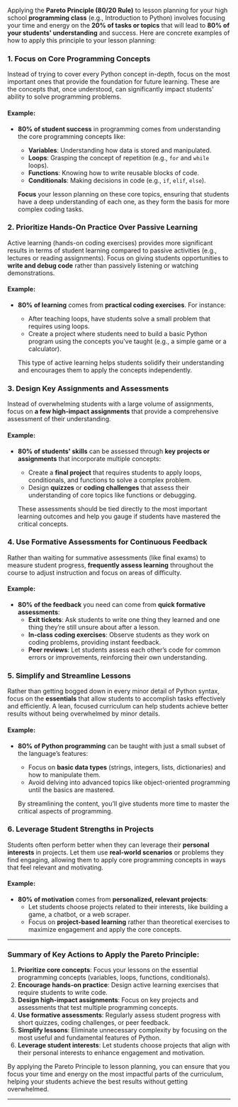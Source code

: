 Applying the **Pareto Principle (80/20 Rule)** to lesson planning for your high school **programming class** (e.g., Introduction to Python) involves focusing your time and energy on the **20% of tasks or topics** that will lead to **80% of your students' understanding** and success. Here are concrete examples of how to apply this principle to your lesson planning:

### **1. Focus on Core Programming Concepts**
Instead of trying to cover every Python concept in-depth, focus on the most important ones that provide the foundation for future learning. These are the concepts that, once understood, can significantly impact students' ability to solve programming problems.

#### Example:
- **80% of student success** in programming comes from understanding the core programming concepts like:
  - **Variables**: Understanding how data is stored and manipulated.
  - **Loops**: Grasping the concept of repetition (e.g., `for` and `while` loops).
  - **Functions**: Knowing how to write reusable blocks of code.
  - **Conditionals**: Making decisions in code (e.g., `if`, `elif`, `else`).
  
  **Focus** your lesson planning on these core topics, ensuring that students have a deep understanding of each one, as they form the basis for more complex coding tasks.

### **2. Prioritize Hands-On Practice Over Passive Learning**
Active learning (hands-on coding exercises) provides more significant results in terms of student learning compared to passive activities (e.g., lectures or reading assignments). Focus on giving students opportunities to **write and debug code** rather than passively listening or watching demonstrations.

#### Example:
- **80% of learning** comes from **practical coding exercises**. For instance:
  - After teaching loops, have students solve a small problem that requires using loops.
  - Create a project where students need to build a basic Python program using the concepts you’ve taught (e.g., a simple game or a calculator).
  
  This type of active learning helps students solidify their understanding and encourages them to apply the concepts independently.

### **3. Design Key Assignments and Assessments**
Instead of overwhelming students with a large volume of assignments, focus on **a few high-impact assignments** that provide a comprehensive assessment of their understanding.

#### Example:
- **80% of students' skills** can be assessed through **key projects or assignments** that incorporate multiple concepts:
  - Create a **final project** that requires students to apply loops, conditionals, and functions to solve a complex problem.
  - Design **quizzes** or **coding challenges** that assess their understanding of core topics like functions or debugging.

  These assessments should be tied directly to the most important learning outcomes and help you gauge if students have mastered the critical concepts.

### **4. Use Formative Assessments for Continuous Feedback**
Rather than waiting for summative assessments (like final exams) to measure student progress, **frequently assess learning** throughout the course to adjust instruction and focus on areas of difficulty.

#### Example:
- **80% of the feedback** you need can come from **quick formative assessments**:
  - **Exit tickets**: Ask students to write one thing they learned and one thing they’re still unsure about after a lesson.
  - **In-class coding exercises**: Observe students as they work on coding problems, providing instant feedback.
  - **Peer reviews**: Let students assess each other’s code for common errors or improvements, reinforcing their own understanding.

### **5. Simplify and Streamline Lessons**
Rather than getting bogged down in every minor detail of Python syntax, focus on the **essentials** that allow students to accomplish tasks effectively and efficiently. A lean, focused curriculum can help students achieve better results without being overwhelmed by minor details.

#### Example:
- **80% of Python programming** can be taught with just a small subset of the language’s features:
  - Focus on **basic data types** (strings, integers, lists, dictionaries) and how to manipulate them.
  - Avoid delving into advanced topics like object-oriented programming until the basics are mastered.
  
  By streamlining the content, you’ll give students more time to master the critical aspects of programming.

### **6. Leverage Student Strengths in Projects**
Students often perform better when they can leverage their **personal interests** in projects. Let them use **real-world scenarios** or problems they find engaging, allowing them to apply core programming concepts in ways that feel relevant and motivating.

#### Example:
- **80% of motivation** comes from **personalized, relevant projects**:
  - Let students choose projects related to their interests, like building a game, a chatbot, or a web scraper.
  - Focus on **project-based learning** rather than theoretical exercises to maximize engagement and apply the core concepts.

---

### **Summary of Key Actions to Apply the Pareto Principle**:
1. **Prioritize core concepts**: Focus your lessons on the essential programming concepts (variables, loops, functions, conditionals).
2. **Encourage hands-on practice**: Design active learning exercises that require students to write code.
3. **Design high-impact assignments**: Focus on key projects and assessments that test multiple programming concepts.
4. **Use formative assessments**: Regularly assess student progress with short quizzes, coding challenges, or peer feedback.
5. **Simplify lessons**: Eliminate unnecessary complexity by focusing on the most useful and fundamental features of Python.
6. **Leverage student interests**: Let students choose projects that align with their personal interests to enhance engagement and motivation.

By applying the Pareto Principle to lesson planning, you can ensure that you focus your time and energy on the most impactful parts of the curriculum, helping your students achieve the best results without getting overwhelmed.

--- 

